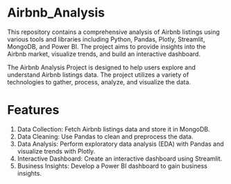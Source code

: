# Airbnb_Analysis

This repository contains a comprehensive analysis of Airbnb listings using various tools and libraries including Python, Pandas, Plotly, Streamlit, MongoDB, and Power BI. The project aims to provide insights into the Airbnb market, visualize trends, and build an interactive dashboard.

The Airbnb Analysis Project is designed to help users explore and understand Airbnb listings data. The project utilizes a variety of technologies to gather, process, analyze, and visualize the data.

# Features

1. Data Collection: Fetch Airbnb listings data and store it in MongoDB.
2. Data Cleaning: Use Pandas to clean and preprocess the data.
3. Data Analysis: Perform exploratory data analysis (EDA) with Pandas and visualize trends with Plotly.
4. Interactive Dashboard: Create an interactive dashboard using Streamlit.
5. Business Insights: Develop a Power BI dashboard to gain business insights.
